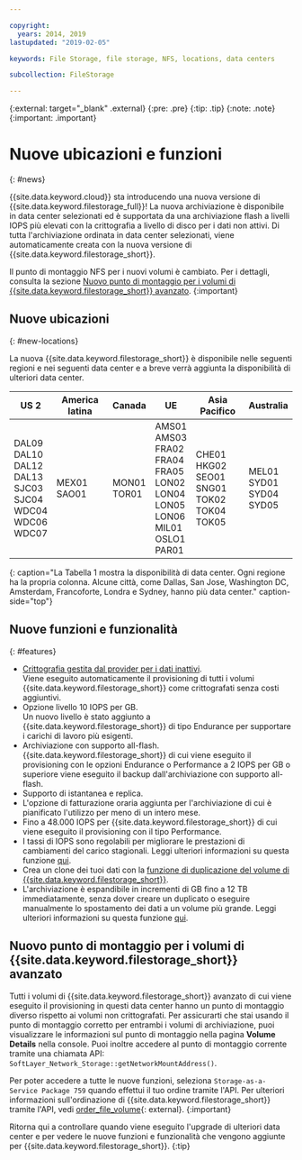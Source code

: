 ```yaml
---

copyright:
  years: 2014, 2019
lastupdated: "2019-02-05"

keywords: File Storage, file storage, NFS, locations, data centers

subcollection: FileStorage

---
```

{:external: target="_blank" .external}
{:pre: .pre}
{:tip: .tip}
{:note: .note}
{:important: .important}

# Nuove ubicazioni e funzioni
{: #news}

{{site.data.keyword.cloud}} sta introducendo una nuova versione di {{site.data.keyword.filestorage_full}}! La nuova archiviazione è disponibile in data center selezionati ed è supportata da una archiviazione flash a livelli IOPS più elevati con la crittografia a livello di disco per i dati non attivi. Di tutta l'archiviazione ordinata in data center selezionati, viene automaticamente creata con la nuova versione di {{site.data.keyword.filestorage_short}}.

Il punto di montaggio NFS per i nuovi volumi è cambiato. Per i dettagli, consulta la sezione [Nuovo punto di montaggio per i volumi di {{site.data.keyword.filestorage_short}} avanzato](#new-mount-point-for-enhanced-file-storage-volumes).
{:important}

## Nuove ubicazioni
{: #new-locations}

La nuova {{site.data.keyword.filestorage_short}} è disponibile nelle seguenti regioni e nei seguenti data center e a breve verrà aggiunta la disponibilità di ulteriori data center.

|US 2|America latina|Canada|UE|Asia Pacifico|Australia|
|-----|-----|-----|-----|-----|------|
| DAL09<br >DAL10<br />DAL12<br />DAL13<br />SJC03<br />SJC04<br />WDC04<br />WDC06<br />WDC07 | MEX01<br />SAO01 | MON01<br />TOR01  | AMS01<br />AMS03<br />FRA02<br />FRA04<br />FRA05<br />LON02<br />LON04<br />LON05<br />LON06<br />MIL01<br />OSLO1<br />PAR01 | CHE01<br />HKG02<br />SEO01<br />SNG01<br />TOK02<br />TOK04<br />TOK05 | MEL01<br />SYD01<br />SYD04<br />SYD05 |
{: caption="La Tabella 1 mostra la disponibilità di data center. Ogni regione ha la propria colonna. Alcune città, come Dallas, San Jose, Washington DC, Amsterdam, Francoforte, Londra e Sydney, hanno più data center." caption-side="top"}

## Nuove funzioni e funzionalità
{: #features}

- [Crittografia gestita dal provider per i dati inattivi](/docs/infrastructure/FileStorage?topic=FileStorage-encryption). <br/> Viene eseguito automaticamente il provisioning di tutti i volumi {{site.data.keyword.filestorage_short}} come crittografati senza costi aggiuntivi.
- Opzione livello 10 IOPS per GB. <br/> Un nuovo livello è stato aggiunto a {{site.data.keyword.filestorage_short}} di tipo Endurance per supportare i carichi di lavoro più esigenti.
- Archiviazione con supporto all-flash. <br/> {{site.data.keyword.filestorage_short}} di cui viene eseguito il provisioning con le opzioni Endurance o Performance a 2 IOPS per GB o superiore viene eseguito il backup dall'archiviazione con supporto all-flash.
- Supporto di istantanea e replica.
- L'opzione di fatturazione oraria aggiunta per l'archiviazione di cui è pianificato l'utilizzo per meno di un intero mese.
- Fino a 48.000 IOPS per {{site.data.keyword.filestorage_short}} di cui viene eseguito il provisioning con il tipo Performance.
- I tassi di IOPS sono regolabili per migliorare le prestazioni di cambiamenti del carico stagionali. Leggi ulteriori informazioni su questa funzione [qui](/docs/infrastructure/FileStorage?topic=FileStorage-adjustingIOPS).
- Crea un clone dei tuoi dati con la [funzione di duplicazione del volume di {{site.data.keyword.filestorage_short}}](/docs/infrastructure/FileStorage?topic=FileStorage-duplicatevolume).
- L'archiviazione è espandibile in incrementi di GB fino a 12 TB immediatamente, senza dover creare un duplicato o eseguire manualmente lo spostamento dei dati a un volume più grande. Leggi ulteriori informazioni su questa funzione [qui](/docs/infrastructure/FileStorage?topic=FileStorage-expandCapacity).

## Nuovo punto di montaggio per i volumi di {{site.data.keyword.filestorage_short}} avanzato

Tutti i volumi di {{site.data.keyword.filestorage_short}} avanzato di cui viene eseguito il provisioning in questi data center hanno un punto di montaggio diverso rispetto ai volumi non crittografati. Per assicurarti che stai usando il punto di montaggio corretto per entrambi i volumi di archiviazione, puoi visualizzare le informazioni sul punto di montaggio nella pagina **Volume Details** nella console. Puoi inoltre accedere al punto di montaggio corrente tramite una chiamata API: `SoftLayer_Network_Storage::getNetworkMountAddress()`.

Per poter accedere a tutte le nuove funzioni, seleziona `Storage-as-a-Service Package 759` quando effettui il tuo ordine tramite l'API. Per ulteriori informazioni sull'ordinazione di {{site.data.keyword.filestorage_short}} tramite l'API, vedi [order_file_volume](https://softlayer-python.readthedocs.io/en/latest/api/managers/file/#SoftLayer.managers.file.FileStorageManager.order_file_volume){: external}.
{:important}

Ritorna qui a controllare quando viene eseguito l'upgrade di ulteriori data center e per vedere le nuove funzioni e funzionalità che vengono aggiunte per {{site.data.keyword.filestorage_short}}.
{:tip}
